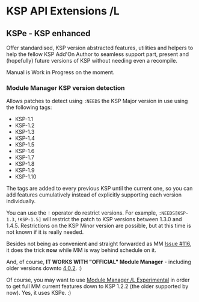 # KSP API Extensions /L

## KSPe - KSP enhanced

Offer standardised, KSP version abstracted features, utilities and helpers to help the fellow KSP Add'On Author to seamless support part, present and (hopefully) future versions of KSP without needing even a recompile.

Manual is Work in Progress on the moment.

### Module Manager KSP version detection

Allows patches to detect using `:NEEDS` the KSP Major version in use using the following tags:

* KSP-1.1
* KSP-1.2
* KSP-1.3
* KSP-1.4
* KSP-1.5
* KSP-1.6
* KSP-1.7
* KSP-1.8
* KSP-1.9
* KSP-1.10

The tags are added to every previous KSP until the current one, so you can add features cumulatively instead of explicitly supporting each version individually.

You can use the `!` operator do restrict versions. For example, `:NEEDS[KSP-1.3,!KSP-1.5]` will restrict the patch to KSP versions between 1.3.0 and 1.4.5. Restrictions on the KSP Minor version are possible, but at this time is not known if it is really needed.

Besides not being as convenient and straight forwarded as MM [Issue #116](https://github.com/sarbian/ModuleManager/issues/116), it does the trick **now** while MM is way behind schedule on it.

And, of course, **IT WORKS WITH "OFFICIAL" Module Manager** - including older versions downto [4.0.2](https://github.com/net-lisias-ksp/ModuleManager/commit/c43268f5d4ece8ef2f5c5c55537cd12db081c6cf). :)

Of course, you may want to use [Module Manager /L Experimental](https://github.com/net-lisias-ksp/ModuleManager/releases) in order to get full MM current features down to KSP 1.2.2 (the older supported by now). Yes, it uses KSPe. :)
